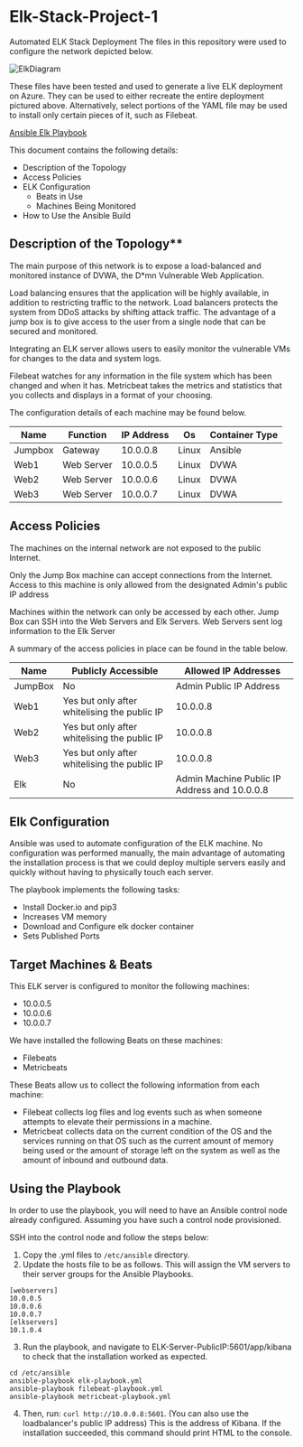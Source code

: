 # Elk-Stack-Project-1

Automated ELK Stack Deployment
The files in this repository were used to configure the network depicted below.

![ElkDiagram](https://user-images.githubusercontent.com/85416113/141267339-434d45a5-5bd6-4eaf-ab25-103727416a9b.jpg)

These files have been tested and used to generate a live ELK deployment on Azure. They can be used to either recreate the entire deployment pictured above. Alternatively, select portions of the YAML file may be used to install only certain pieces of it, such as Filebeat.

[Ansible Elk Playbook](https://github.com/kish-bot/Elk-Stack-Project-1/tree/main/Ansible)

This document contains the following details:

* Description of the Topology
* Access Policies
* ELK Configuration
  * Beats in Use
  * Machines Being Monitored
* How to Use the Ansible Build

## Description of the Topology**

The main purpose of this network is to expose a load-balanced and monitored instance of DVWA, the D*mn Vulnerable Web Application.

Load balancing ensures that the application will be highly available, in addition to restricting traffic to the network. Load balancers protects the system from DDoS attacks by shifting attack traffic. The advantage of a jump box is to give access to the user from a single node that can be secured and monitored.

Integrating an ELK server allows users to easily monitor the vulnerable VMs for changes to the data and system logs.

Filebeat watches for any information in the file system which has been changed and when it has. Metricbeat takes the metrics and statistics that you collects and displays in a format of your choosing.

The configuration details of each machine may be found below.

Name | Function | IP Address | Os |Container Type | 
--- | --- | --- | --- | --- 
Jumpbox | Gateway | 10.0.0.8 | Linux | Ansible
Web1 | Web Server | 10.0.0.5 | Linux | DVWA
Web2 | Web Server | 10.0.0.6 | Linux | DVWA
Web3 | Web Server | 10.0.0.7 | Linux | DVWA

## Access Policies

The machines on the internal network are not exposed to the public Internet.

Only the Jump Box machine can accept connections from the Internet. Access to this machine is only allowed from the designated Admin's public IP address

Machines within the network can only be accessed by each other. Jump Box can SSH into the Web Servers and Elk Servers. Web Servers sent log information to the Elk Server

A summary of the access policies in place can be found in the table below.

Name | Publicly Accessible | Allowed IP Addresses
--- | --- | --- 
JumpBox | No | Admin Public IP Address
Web1 | Yes but only after whitelising the public IP | 10.0.0.8
Web2 | Yes but only after whitelising the public IP | 10.0.0.8
Web3 | Yes but only after whitelising the public IP | 10.0.0.8
Elk | No | Admin Machine Public IP Address and 10.0.0.8 

## Elk Configuration

Ansible was used to automate configuration of the ELK machine. No configuration was performed manually, the main advantage of automating the installation process is that we could deploy multiple servers easily and quickly without having to physically touch each server.

The playbook implements the following tasks:

* Install Docker.io and pip3
* Increases VM memory
* Download and Configure elk docker container
* Sets Published Ports

## Target Machines & Beats

This ELK server is configured to monitor the following machines:

* 10.0.0.5
* 10.0.0.6
* 10.0.0.7

We have installed the following Beats on these machines:

* Filebeats
* Metricbeats

These Beats allow us to collect the following information from each machine:

* Filebeat collects log files and log events such as when someone attempts to elevate their permissions in a machine.
* Metricbeat collects data on the current condition of the OS and the services running on that OS such as the current amount of memory being used or the amount of storage left on the system as well as the amount of inbound and outbound data.

## Using the Playbook

In order to use the playbook, you will need to have an Ansible control node already configured. Assuming you have such a control node provisioned.

SSH into the control node and follow the steps below:

1. Copy the .yml files to `/etc/ansible` directory.
2. Update the hosts file to be as follows. This will assign the VM servers to their server groups for the Ansible Playbooks. 

```
[webservers]
10.0.0.5
10.0.0.6
10.0.0.7
[elkservers]
10.1.0.4
```   
3. Run the playbook, and navigate to ELK-Server-PublicIP:5601/app/kibana to check that the installation worked as expected.
```
cd /etc/ansible
ansible-playbook elk-playbook.yml
ansible-playbook filebeat-playbook.yml
ansible-playbook metricbeat-playbook.yml 
```
4. Then, run: `curl http://10.0.0.8:5601`. (You can also use the loadbalancer's public IP address) This is the address of Kibana. If the installation succeeded, this command should print HTML to the console.
